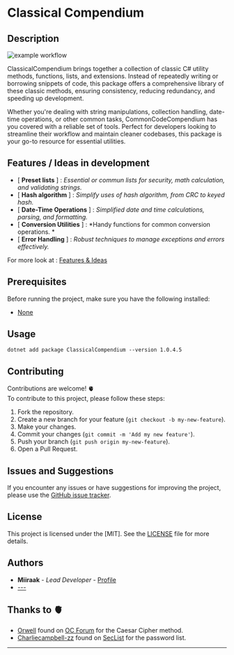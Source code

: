 # Classical Compendium

## Description
![example workflow](https://github.com/miiraak/classicalcompendium/actions/workflows/Publish.yml/badge.svg)

ClassicalCompendium brings together a collection of classic C# utility methods, functions, lists, and extensions. Instead of repeatedly writing or borrowing snippets of code, this package offers a comprehensive library of these classic methods, ensuring consistency, reducing redundancy, and speeding up development.

Whether you're dealing with string manipulations, collection handling, date-time operations, or other common tasks, CommonCodeCompendium has you covered with a reliable set of tools. Perfect for developers looking to streamline their workflow and maintain cleaner codebases, this package is your go-to resource for essential utilities.

## Features / Ideas in development
- [ **Preset lists** ] : *Essential or commun lists for security, math calculation, and validating strings.*
- [ **Hash algorithm** ] : *Simplify uses of hash algorithm, from CRC to keyed hash.*
- [ **Date-Time Operations** ] : *Simplified date and time calculations, parsing, and formatting.*  
- [ **Conversion Utilities** ] : *Handy functions for common conversion operations. *
- [ **Error Handling** ] : *Robust techniques to manage exceptions and errors effectively.*  

For more look at : [Features & Ideas](https://github.com/Miiraak/ClassicalCompendium/blob/master/Features%26Ideas.md)

## Prerequisites
Before running the project, make sure you have the following installed:

- [None]()

## Usage
```
dotnet add package ClassicalCompendium --version 1.0.4.5
```

## Contributing

Contributions are welcome! 🫀 <br> 
To contribute to this project, please follow these steps:

1. Fork the repository.
2. Create a new branch for your feature (`git checkout -b my-new-feature`).
3. Make your changes.
4. Commit your changes (`git commit -m 'Add my new feature'`).
5. Push your branch (`git push origin my-new-feature`).
6. Open a Pull Request.

## Issues and Suggestions
If you encounter any issues or have suggestions for improving the project, please use the [GitHub issue tracker](https://github.com/Miiraak/ClassicalCompendium/issues).

## License
This project is licensed under the [MIT]. See the [LICENSE](./LICENSE) file for more details.

## Authors
- **Miiraak** - *Lead Developer* - [Profile](https://github.com/Miiraak)
-  [---]()

## Thanks to 🫀
- [Orwell](https://openclassrooms.com/fr/members/4962pd63nmm2) found on [OC Forum](https://openclassrooms.com/forum/sujet/c-probleme-de-chiffrement-de-cesare-94282) for the Caesar Cipher method.
- [Charliecampbell-zz](https://github.com/charliecampbell-zz) found on [SecList](https://github.com/danielmiessler/SecLists/blob/master/Passwords/Common-Credentials/best110.txt) for the password list.

---
